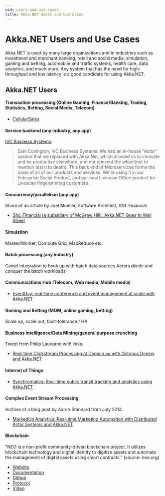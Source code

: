 ```yaml
---
uid: users-and-use-cases
title: Akka.NET Users and Use Cases
---
```


# Akka.NET Users and Use Cases

Akka.NET is used by many large organizations and in industries such as investment and merchant banking, retail and social media, simulation, gaming and betting, automobile and traffic systems, health care, data analytics, and much more. 
Any system that has the need for high-throughput and low latency is a good candidate for using Akka.NET.

## Akka.NET Users

#### Transaction processing (Online Gaming, Finance/Banking, Trading, Statistics, Betting, Social Media, Telecom)

* [CellularSales](https://youtu.be/G3ZafPNI-hk?t=31m6s)

#### Service backend (any industry, any app)

[IVC Business Systems](http://ivcbusinesssystems.com/):

> Sam Covington, IVC Business Systems: We had an in-house "Actor" system that we replaced with Akka.Net, which allowed us to innovate and be productive elsewhere, and not reinvent the wheel(not to mention test it to death). This back end of Microservices forms the basis of all of our products and services. We're using it in our Enterprise Social Product, and our new Livescan Office product for Livescan fingerprinting customers.

#### Concurrency/parallelism (any app)

Share of an article by Joel Mueller, Software Architect, SNL Financial

* [SNL Financial (a subsidiary of McGraw Hill): Akka.NET Goes to Wall Street](https://petabridge.com/blog/akkadotnet-goes-to-wall-street/)

#### Simulation

Master/Worker, Compute Grid, MapReduce etc.

#### Batch processing (any industry)

Camel integration to hook up with batch data sources Actors divide and conquer the batch workloads

#### Communications Hub (Telecom, Web media, Mobile media)

* [EventDay: real-time conference and event management at scale with Akka.NET](https://youtu.be/G3ZafPNI-hk?t=6m16s)

#### Gaming and Betting (MOM, online gaming, betting)

Scale up, scale out, fault-tolerance / HA

#### Business Intelligence/Data Mining/general purpose crunching

Tweet from Philip Laureano with links.

* [Real-time Clickstream Processing at Domain.au with Octopus Deploy and Akka.NET](https://twitter.com/philiplaureano/status/735976018993778688)

#### Internet of Things

* [Synchromatics: Real-time public transit tracking and analytics using Akka.NET](https://youtu.be/YuY1ziEqifU?t=3m38s)

#### Complex Event Stream Processing

Archive of a blog post by Aaron Stannard from July 2014.

* [MarkedUp Analytics: Real-time Marketing Automation with Distributed Actor Systems and Akka.NET](http://www.aaronstannard.com/markedup-akkadotnet/)

#### Blockchain

"NEO is a non-profit community-driven blockchain project. It utilizes blockchain technology and digital identity to digitize assets and automate the management of digital assets using smart contracts." (source: neo.org)

* [Website](https://neo.org)
* [Documentation](http://docs.neo.org/en-us/index.html)
* [Github](https://github.com/neo-project)
* [Protocol](https://github.com/neo-project/neo)
* [Video](https://www.youtube.com/channel/UCl1AwEDN0w5lTmfJEMsY5Vw)
